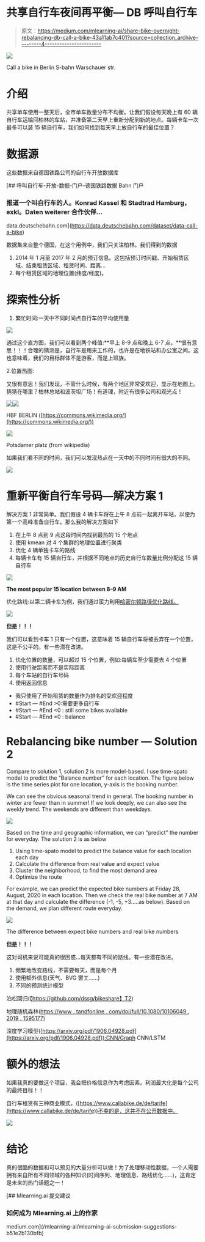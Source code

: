 # 共享自行车夜间再平衡— DB 呼叫自行车

> 原文：<https://medium.com/mlearning-ai/share-bike-overnight-rebalancing-db-call-a-bike-43a11ab7c401?source=collection_archive---------4----------------------->

![](img/a8e0fd1fbecc0eede401af7fcc509558.png)

Call a bike in Berlin S-bahn Warschauer str.

# 介绍

共享单车使用一整天后，全市单车数量分布不均衡。让我们假设每天晚上有 60 辆自行车运输回柏林的车站，并准备第二天早上重新分配到新的地点。每辆卡车一次最多可以装 15 辆自行车，我们如何找到每天早上放自行车的最佳位置？

# 数据源

这些数据来自德国铁路公司的自行车开放数据库

[](https://data.deutschebahn.com/dataset/data-call-a-bike) [## 呼叫自行车-开放-数据-门户-德国铁路数据 Bahn 门户

### 报道一个叫自行车的人。Konrad Kassel 和 Stadtrad Hamburg，exkl。Daten weiterer 合作伙伴…

data.deutschebahn.com](https://data.deutschebahn.com/dataset/data-call-a-bike) 

数据集来自整个德国，在这个用例中，我们只关注柏林。我们得到的数据

1.  2014 年 1 月至 2017 年 2 月的预订信息。这包括预订时间戳、开始租赁区域、结束租赁区域、租赁时间、距离…
2.  每个租赁区域的地理位置(纬度/经度)。

# 探索性分析

1.  繁忙时间:一天中不同时间点自行车的平均使用量

![](img/b17b5c8244b4ebec46ee151ca37528df.png)

通过这个直方图，我们可以看到两个峰值:**早上 8-9 点和晚上 6-7 点。**很有意思！！！合理的猜测是，自行车是用来工作的，也许是在地铁站和办公室之间。这也意味着，我们的目标群体不是游客，而是上班族。

2.位置热图:

又很有意思！我们发现，不管什么时候，有两个地区非常受欢迎，显示在地图上。猜猜在哪里？柏林总站和波茨坦广场！有道理，附近有很多公司和观光点！

![](img/2016ecb0d7edb371d4019078daf97d29.png)![](img/bfcf4cc86623f5e4e2b53bb412071c3c.png)

HBF BERLIN ([https://commons.wikimedia.org/](https://commons.wikimedia.org/))

![](img/21e3df9aec47b5e5b79a3aeaeeb496dd.png)

Potsdamer platz (from wikipedia)

如果我们看不同的时间，我们可以发现热点在一天中的不同时间有很大的不同。

![](img/ef63a9dac602c8cd9c93ecfcecaeae89.png)

# 重新平衡自行车号码—解决方案 1

解决方案 1 非常简单。我们假设 4 辆卡车将在上午 8 点前一起离开车站，以便为第一个高峰准备自行车。那么我的解决方案如下

1.  在上午 8 点到 9 点这段时间内找到最热的 15 个地点
2.  使用 kmean 对 4 个集群的地理位置进行聚类
3.  优化 4 辆单独卡车的路线
4.  每辆卡车有 15 辆自行车，并根据不同地点的历史自行车数量比例分配这 15 辆自行车

![](img/51dd5fafca3cc0be89d2a601033c53c4.png)

**The most popular 15 location between 8–9 AM**

优化路线:以第二辆卡车为例，我们通过蛮力利用[哈密尔顿路径优化路线。](https://en.wikipedia.org/wiki/Hamiltonian_path_problem)

![](img/e4247bc7f7c22ab670b2734356296bec.png)

**但是！！！**

我们可以看到卡车 1 只有一个位置，这意味着 15 辆自行车将被丢弃在一个位置，这是不公平的。有一些潜在改进。

1.  优化位置的数量，可以超过 15 个位置，例如:每辆车至少需要去 4 个位置
2.  使用行驶距离而不是实际距离
3.  每个车站的自行车号码
4.  使用返回信息

*   我只使用了开始租赁的数量作为排名的受欢迎程度
*   #Start — #End >0:需要更多自行车
*   #Start — #End <0 : still some bikes available
*   #Start — #End =0 : balance

# Rebalancing bike number — Solution 2

Compare to solution 1, solution 2 is more model-based. I use time-spato model to predict the “Balance number” for each location. The figure below is the time series plot for one location, y-axis is the booking number.

We can see the obvious seasonal trend in general. The booking number in winter are fewer than in summer! If we look deeply, we can also see the weekly trend. The weekends are different than weekdays.

![](img/3983010dd1efc9086b09e71c2e485bc7.png)

Based on the time and geographic information, we can “predict” the number for everyday. The solution 2 is as below

1.  Using time-spato model to predict the balance value for each location each day
2.  Calculate the difference from real value and expect value
3.  Cluster the neighborhood, to find the most demand area
4.  Optimize the route

For example, we can predict the expected bike numbers at Friday 28, August, 2020 in each location. Then we check the real bike number at 7 AM at that day and calculate the difference (-1, -5, +3…..as below). Based on the demand, we plan different route everyday.

![](img/dc6f66637afdfe91cbc02d6e6a5a4662.png)

The difference between expect bike numbers and real bike numbers

**但是！！！**

这对司机来说可能真的很困惑…每天都有不同的路线。有一些潜在改进。

1.  频繁地改变路线，不需要每天，而是每个月
2.  使用额外信息(天气、BVG 罢工……)
3.  不同的预测统计模型

泊松回归(【https://github.com/dssg/bikeshare】T2)

地理随机森林([https://www . tandfonline . com/doi/full/10.1080/10106049 . 2019 . 1595177](https://www.tandfonline.com/doi/full/10.1080/10106049.2019.1595177))

深度学习模型([https://arxiv.org/pdf/1906.04928.pdf](https://arxiv.org/pdf/1906.04928.pdf)):CNN/Graph CNN/LSTM

# 额外的想法

如果我真的要做这个项目，我会把价格信息作为考虑因素。利润最大化是每个公司的最终目标！！

自行车租赁有三种商业模式，([https://www.callabike.de/de/tarife](https://www.callabike.de/de/tarife))不幸的是，这并不在公开数据中。

![](img/fffe772311f5e6a8409ff486ea488ffb.png)

# 结论

真的很酷的数据和可以预见的大量分析可以做！为了处理移动性数据，一个人需要拥有来自所有不同领域的各种知识(时间序列、地理信息、路线优化……)，这肯定是未来的热门话题之一！

[](/mlearning-ai/mlearning-ai-submission-suggestions-b51e2b130bfb) [## Mlearning.ai 提交建议

### 如何成为 Mlearning.ai 上的作家

medium.com](/mlearning-ai/mlearning-ai-submission-suggestions-b51e2b130bfb)